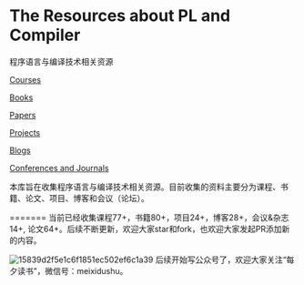 # The Resources about PL and Compiler

程序语言与编译技术相关资源

[Courses](https://github.com/shining1984/PL-Compiler-Course-Collection/blob/master/Courses.md)

[Books](https://github.com/shining1984/PL-Compiler-Course-Collection/blob/master/Books.md)

[Papers](https://github.com/shining1984/PL-Compiler-Course-Collection/blob/master/Papers.md)

[Projects](https://github.com/shining1984/PL-Compiler-Resource/blob/master/Projects.md)

[Blogs](https://github.com/shining1984/PL-Compiler-Resource/blob/master/Blogs.md)

[Conferences and Journals](https://github.com/shining1984/PL-Compiler-Resource/blob/master/Conferences_Journals.md)


本库旨在收集程序语言与编译技术相关资源。目前收集的资料主要分为课程、书籍、论文、项目、博客和会议（论坛）。

=======
当前已经收集课程77+，书籍80+，项目24+，博客28+，会议&杂志14+, 论文64+。后续不断更新，欢迎大家star和fork，也欢迎大家发起PR添加新的内容。

![15839d2f5e1c6f1851ec502ef6c1a39](https://user-images.githubusercontent.com/3916635/183551759-4e2b5daa-ebf8-4313-866c-056d11fc3bd3.jpg)
后续开始写公众号了，欢迎大家关注“每夕读书”，微信号：meixidushu。
